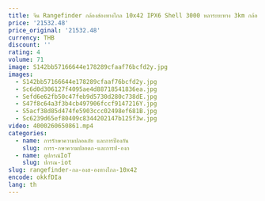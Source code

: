 ```yaml
---
title: จีน Rangefinder กล้องส่องทางไกล 10x42 IPX6 Shell 3000 หลาระยะทาง 3km กล้องส่องทางไกล Built Rangefinder สําหรับต้นไม้
price: '21532.48'
price_original: '21532.48'
currency: THB
discount: ''
rating: 4
volume: 71
image: S142bb57166644e178289cfaaf76bcfd2y.jpg
images:
  - S142bb57166644e178289cfaaf76bcfd2y.jpg
  - Sc6d0d306127f4095ae4d88718541836ea.jpg
  - Sefd6e62fb50c47feb9d5730d280c738dE.jpg
  - S47f8c64a3f3b4cb497906fccf9147216Y.jpg
  - S5acf38d85d474fe5903ccc02498ef681B.jpg
  - Sc6239d65ef80409c8344202147b125f3w.jpg
video: 4000260650861.mp4
categories:
  - name: การรักษาความปลอดภัย และการป้องกัน
    slug: การร-กษาความปลอดภ-และการป-องก
  - name: อุปกรณ์IoT
    slug: ปกรณ-iot
slug: rangefinder-กล-องส-องทางไกล-10x42
encode: okkfDIa
lang: th
---
```

  